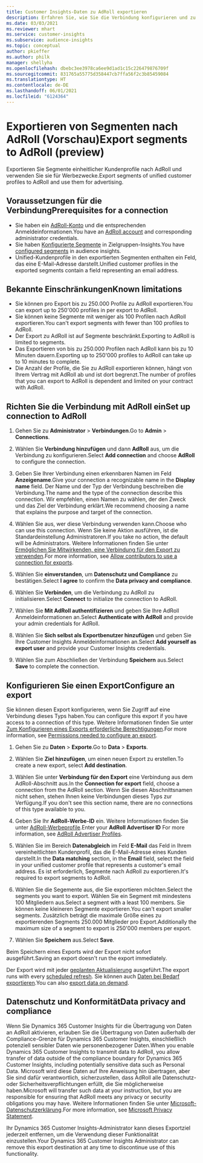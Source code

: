 ```yaml
---
title: Customer Insights-Daten zu AdRoll exportieren
description: Erfahren Sie, wie Sie die Verbindung konfigurieren und zu AdRoll exportieren.
ms.date: 03/03/2021
ms.reviewer: mhart
ms.service: customer-insights
ms.subservice: audience-insights
ms.topic: conceptual
author: pkieffer
ms.author: philk
manager: shellyha
ms.openlocfilehash: dbebc3ee3978ca6ee9d1ad1c15c226479876709f
ms.sourcegitcommit: 831765a55775d358447cb7ffa56f2c3b85459084
ms.translationtype: HT
ms.contentlocale: de-DE
ms.lasthandoff: 06/01/2021
ms.locfileid: "6124364"
---
```

# <a name="export-segments-to-adroll-preview"></a><span data-ttu-id="c1f7c-103">Exportieren von Segmenten nach AdRoll (Vorschau)</span><span class="sxs-lookup"><span data-stu-id="c1f7c-103">Export segments to AdRoll (preview)</span></span>

<span data-ttu-id="c1f7c-104">Exportieren Sie Segmente einheitlicher Kundenprofile nach AdRoll und verwenden Sie sie für Werbezwecke.</span><span class="sxs-lookup"><span data-stu-id="c1f7c-104">Export segments of unified customer profiles to AdRoll and use them for advertising.</span></span> 

## <a name="prerequisites-for-a-connection"></a><span data-ttu-id="c1f7c-105">Voraussetzungen für die Verbindung</span><span class="sxs-lookup"><span data-stu-id="c1f7c-105">Prerequisites for a connection</span></span>

-   <span data-ttu-id="c1f7c-106">Sie haben ein [AdRoll-Konto](https://www.adroll.com/) und die entsprechenden Anmeldeinformationen.</span><span class="sxs-lookup"><span data-stu-id="c1f7c-106">You have an [AdRoll account](https://www.adroll.com/) and corresponding administrator credentials.</span></span>
-   <span data-ttu-id="c1f7c-107">Sie haben [Konfigurierte Segmente](segments.md) in Zielgruppen-Insights.</span><span class="sxs-lookup"><span data-stu-id="c1f7c-107">You have [configured segments](segments.md) in audience insights.</span></span>
-   <span data-ttu-id="c1f7c-108">Unified-Kundenprofile in den exportierten Segmenten enthalten ein Feld, das eine E-Mail-Adresse darstellt.</span><span class="sxs-lookup"><span data-stu-id="c1f7c-108">Unified customer profiles in the exported segments contain a field representing an email address.</span></span>

## <a name="known-limitations"></a><span data-ttu-id="c1f7c-109">Bekannte Einschränkungen</span><span class="sxs-lookup"><span data-stu-id="c1f7c-109">Known limitations</span></span>

- <span data-ttu-id="c1f7c-110">Sie können pro Export bis zu 250.000 Profile zu AdRoll exportieren.</span><span class="sxs-lookup"><span data-stu-id="c1f7c-110">You can export up to 250'000 profiles in per export to AdRoll.</span></span>
- <span data-ttu-id="c1f7c-111">Sie können keine Segmente mit weniger als 100 Profilen nach AdRoll exportieren.</span><span class="sxs-lookup"><span data-stu-id="c1f7c-111">You can't export segments with fewer than 100 profiles to AdRoll.</span></span> 
- <span data-ttu-id="c1f7c-112">Der Export zu AdRoll ist auf Segmente beschränkt.</span><span class="sxs-lookup"><span data-stu-id="c1f7c-112">Exporting to AdRoll is limited to segments.</span></span>
- <span data-ttu-id="c1f7c-113">Das Exportieren von bis zu 250.000 Profilen nach AdRoll kann bis zu 10 Minuten dauern.</span><span class="sxs-lookup"><span data-stu-id="c1f7c-113">Exporting up to 250'000 profiles to AdRoll can take up to 10 minutes to complete.</span></span> 
- <span data-ttu-id="c1f7c-114">Die Anzahl der Profile, die Sie zu AdRoll exportieren können, hängt von Ihrem Vertrag mit AdRoll ab und ist dort begrenzt.</span><span class="sxs-lookup"><span data-stu-id="c1f7c-114">The number of profiles that you can export to AdRoll is dependent and limited on your contract with AdRoll.</span></span>

## <a name="set-up-connection-to-adroll"></a><span data-ttu-id="c1f7c-115">Richten Sie die Verbindung mit AdRoll ein</span><span class="sxs-lookup"><span data-stu-id="c1f7c-115">Set up connection to AdRoll</span></span>

1. <span data-ttu-id="c1f7c-116">Gehen Sie zu **Administrator** > **Verbindungen**.</span><span class="sxs-lookup"><span data-stu-id="c1f7c-116">Go to **Admin** > **Connections**.</span></span>

1. <span data-ttu-id="c1f7c-117">Wählen Sie **Verbindung hinzufügen** und dann **AdRoll** aus, um die Verbindung zu konfigurieren.</span><span class="sxs-lookup"><span data-stu-id="c1f7c-117">Select **Add connection** and choose **AdRoll** to configure the connection.</span></span>

1. <span data-ttu-id="c1f7c-118">Geben Sie Ihrer Verbindung einen erkennbaren Namen im Feld **Anzeigename**.</span><span class="sxs-lookup"><span data-stu-id="c1f7c-118">Give your connection a recognizable name in the **Display name** field.</span></span> <span data-ttu-id="c1f7c-119">Der Name und der Typ der Verbindung beschreiben die Verbindung.</span><span class="sxs-lookup"><span data-stu-id="c1f7c-119">The name and the type of the connection describe this connection.</span></span> <span data-ttu-id="c1f7c-120">Wir empfehlen, einen Namen zu wählen, der den Zweck und das Ziel der Verbindung erklärt.</span><span class="sxs-lookup"><span data-stu-id="c1f7c-120">We recommend choosing a name that explains the purpose and target of the connection.</span></span>

1. <span data-ttu-id="c1f7c-121">Wählen Sie aus, wer diese Verbindung verwenden kann.</span><span class="sxs-lookup"><span data-stu-id="c1f7c-121">Choose who can use this connection.</span></span> <span data-ttu-id="c1f7c-122">Wenn Sie keine Aktion ausführen, ist die Standardeinstellung Administratoren.</span><span class="sxs-lookup"><span data-stu-id="c1f7c-122">If you take no action, the default will be Administrators.</span></span> <span data-ttu-id="c1f7c-123">Weitere Informationen finden Sie unter [Ermöglichen Sie Mitwirkenden, eine Verbindung für den Export zu verwenden](connections.md#allow-contributors-to-use-a-connection-for-exports).</span><span class="sxs-lookup"><span data-stu-id="c1f7c-123">For more information, see [Allow contributors to use a connection for exports](connections.md#allow-contributors-to-use-a-connection-for-exports).</span></span>

1. <span data-ttu-id="c1f7c-124">Wählen Sie **einverstanden**, um **Datenschutz und Compliance** zu bestätigen.</span><span class="sxs-lookup"><span data-stu-id="c1f7c-124">Select **I agree** to confirm the **Data privacy and compliance**.</span></span>

1. <span data-ttu-id="c1f7c-125">Wählen Sie **Verbinden**, um die Verbindung zu AdRoll zu initialisieren.</span><span class="sxs-lookup"><span data-stu-id="c1f7c-125">Select **Connect** to initialize the connection to AdRoll.</span></span>

1. <span data-ttu-id="c1f7c-126">Wählen Sie **Mit AdRoll authentifizieren** und geben Sie Ihre AdRoll Anmeldeinformationen an.</span><span class="sxs-lookup"><span data-stu-id="c1f7c-126">Select **Authenticate with AdRoll** and provide your admin credentials for AdRoll.</span></span> 

1. <span data-ttu-id="c1f7c-127">Wählen Sie **Sich selbst als Exportbenutzer hinzufügen** und geben Sie Ihre Customer Insights Anmeldeinformationen an.</span><span class="sxs-lookup"><span data-stu-id="c1f7c-127">Select **Add yourself as export user** and provide your Customer Insights credentials.</span></span>

1. <span data-ttu-id="c1f7c-128">Wählen Sie zum Abschließen der Verbindung **Speichern** aus.</span><span class="sxs-lookup"><span data-stu-id="c1f7c-128">Select **Save** to complete the connection.</span></span>

## <a name="configure-an-export"></a><span data-ttu-id="c1f7c-129">Konfigurieren Sie einen Export</span><span class="sxs-lookup"><span data-stu-id="c1f7c-129">Configure an export</span></span>

<span data-ttu-id="c1f7c-130">Sie können diesen Export konfigurieren, wenn Sie Zugriff auf eine Verbindung dieses Typs haben.</span><span class="sxs-lookup"><span data-stu-id="c1f7c-130">You can configure this export if you have access to a connection of this type.</span></span> <span data-ttu-id="c1f7c-131">Weitere Informationen finden Sie unter [Zum Konfigurieren eines Exports erforderliche Berechtigungen](export-destinations.md#set-up-a-new-export).</span><span class="sxs-lookup"><span data-stu-id="c1f7c-131">For more information, see [Permissions needed to configure an export](export-destinations.md#set-up-a-new-export).</span></span>

1. <span data-ttu-id="c1f7c-132">Gehen Sie zu **Daten** > **Exporte**.</span><span class="sxs-lookup"><span data-stu-id="c1f7c-132">Go to **Data** > **Exports**.</span></span>

1. <span data-ttu-id="c1f7c-133">Wählen Sie **Ziel hinzufügen**, um einen neuen Export zu erstellen.</span><span class="sxs-lookup"><span data-stu-id="c1f7c-133">To create a new export, select **Add destination**.</span></span>

1. <span data-ttu-id="c1f7c-134">Wählen Sie unter **Verbindung für den Export** eine Verbindung aus dem AdRoll-Abschnitt aus.</span><span class="sxs-lookup"><span data-stu-id="c1f7c-134">In the **Connection for export** field, choose a connection from the AdRoll section.</span></span> <span data-ttu-id="c1f7c-135">Wenn Sie diesen Abschnittsnamen nicht sehen, stehen Ihnen keine Verbindungen dieses Typs zur Verfügung.</span><span class="sxs-lookup"><span data-stu-id="c1f7c-135">If you don't see this section name, there are no connections of this type available to you.</span></span>

1. <span data-ttu-id="c1f7c-136">Geben Sie Ihr **AdRoll-Werbe-ID** ein. Weitere Informationen finden Sie unter [AdRoll-Werbeprofile](https://help.adroll.com/hc/articles/212011838-Advertiser-Profiles).</span><span class="sxs-lookup"><span data-stu-id="c1f7c-136">Enter your **AdRoll Advertiser ID** For more information, see [AdRoll Advertiser Profiles](https://help.adroll.com/hc/articles/212011838-Advertiser-Profiles).</span></span>

3. <span data-ttu-id="c1f7c-137">Wählen Sie im Bereich **Datenabgleich** im Feld **E-Mail** das Feld in Ihrem vereinheitlichten Kundenprofil, das die E-Mail-Adresse eines Kunden darstellt.</span><span class="sxs-lookup"><span data-stu-id="c1f7c-137">In the **Data matching** section, in the **Email** field, select the field in your unified customer profile that represents a customer's email address.</span></span> <span data-ttu-id="c1f7c-138">Es ist erforderlich, Segmente nach AdRoll zu exportieren.</span><span class="sxs-lookup"><span data-stu-id="c1f7c-138">It's required to export segments to AdRoll.</span></span>

1. <span data-ttu-id="c1f7c-139">Wählen Sie die Segemente aus, die Sie exportieren möchten.</span><span class="sxs-lookup"><span data-stu-id="c1f7c-139">Select the segments you want to export.</span></span> <span data-ttu-id="c1f7c-140">Wählen Sie ein Segment mit mindestens 100 Mitgliedern aus.</span><span class="sxs-lookup"><span data-stu-id="c1f7c-140">Select a segment with a least 100 members.</span></span> <span data-ttu-id="c1f7c-141">Sie können keine kleineren Segmente exportieren.</span><span class="sxs-lookup"><span data-stu-id="c1f7c-141">You can't export smaller segments.</span></span> <span data-ttu-id="c1f7c-142">Zusätzlich beträgt die maximale Größe eines zu exportierenden Segments 250.000 Mitglieder pro Export.</span><span class="sxs-lookup"><span data-stu-id="c1f7c-142">Additionally the maximum size of a segment to export is 250'000 members per export.</span></span> 

1. <span data-ttu-id="c1f7c-143">Wählen Sie **Speichern** aus.</span><span class="sxs-lookup"><span data-stu-id="c1f7c-143">Select **Save**.</span></span>

<span data-ttu-id="c1f7c-144">Beim Speichern eines Exports wird der Export nicht sofort ausgeführt.</span><span class="sxs-lookup"><span data-stu-id="c1f7c-144">Saving an export doesn't run the export immediately.</span></span>

<span data-ttu-id="c1f7c-145">Der Export wird mit jeder [geplanten Aktualisierung](system.md#schedule-tab) ausgeführt.</span><span class="sxs-lookup"><span data-stu-id="c1f7c-145">The export runs with every [scheduled refresh](system.md#schedule-tab).</span></span> <span data-ttu-id="c1f7c-146">Sie können auch [Daten bei Bedarf exportieren](export-destinations.md#run-exports-on-demand).</span><span class="sxs-lookup"><span data-stu-id="c1f7c-146">You can also [export data on demand](export-destinations.md#run-exports-on-demand).</span></span> 


## <a name="data-privacy-and-compliance"></a><span data-ttu-id="c1f7c-147">Datenschutz und Konformität</span><span class="sxs-lookup"><span data-stu-id="c1f7c-147">Data privacy and compliance</span></span>

<span data-ttu-id="c1f7c-148">Wenn Sie Dynamics 365 Customer Insights für die Übertragung von Daten an AdRoll aktivieren, erlauben Sie die Übertragung von Daten außerhalb der Compliance-Grenze für Dynamics 365 Customer Insights, einschließlich potenziell sensibler Daten wie personenbezogener Daten.</span><span class="sxs-lookup"><span data-stu-id="c1f7c-148">When you enable Dynamics 365 Customer Insights to transmit data to AdRoll, you allow transfer of data outside of the compliance boundary for Dynamics 365 Customer Insights, including potentially sensitive data such as Personal Data.</span></span> <span data-ttu-id="c1f7c-149">Microsoft wird diese Daten auf Ihre Anweisung hin übertragen, aber Sie sind dafür verantwortlich, sicherzustellen, dass AdRoll alle Datenschutz- oder Sicherheitsverpflichtungen erfüllt, die Sie möglicherweise haben.</span><span class="sxs-lookup"><span data-stu-id="c1f7c-149">Microsoft will transfer such data at your instruction, but you are responsible for ensuring that AdRoll meets any privacy or security obligations you may have.</span></span> <span data-ttu-id="c1f7c-150">Weitere Informationen finden Sie unter [Microsoft-Datenschutzerklärung](https://go.microsoft.com/fwlink/?linkid=396732).</span><span class="sxs-lookup"><span data-stu-id="c1f7c-150">For more information, see [Microsoft Privacy Statement](https://go.microsoft.com/fwlink/?linkid=396732).</span></span>

<span data-ttu-id="c1f7c-151">Ihr Dynamics 365 Customer Insights-Administrator kann dieses Exportziel jederzeit entfernen, um die Verwendung dieser Funktionalität einzustellen.</span><span class="sxs-lookup"><span data-stu-id="c1f7c-151">Your Dynamics 365 Customer Insights Administrator can remove this export destination at any time to discontinue use of this functionality.</span></span>
